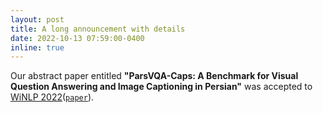 ```yaml
---
layout: post
title: A long announcement with details
date: 2022-10-13 07:59:00-0400
inline: true
---
```


Our abstract paper entitled **"ParsVQA-Caps: A Benchmark for Visual Question Answering and Image Captioning in Persian"** was accepted to [WiNLP 2022](https://www.winlp.org/winlp-2022-workshop/)([`paper`](https://www.winlp.org/wp-content/uploads/2022/11/68_Paper.pdf)).

